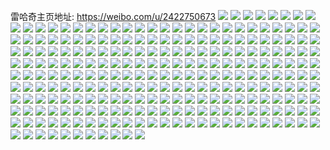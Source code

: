 雷哈奇主页地址: https://weibo.com/u/2422750673 
![](https://wx4.sinaimg.cn/mw2000/90683dd1ly1h9jrt20pdpj21r0340hdu.jpg) 
![](https://wx4.sinaimg.cn/mw2000/90683dd1ly1h9jrssjas2j217d1lu4ne.jpg) 
![](https://wx4.sinaimg.cn/mw2000/90683dd1ly1h9jrtbtl1nj21481zj4qp.jpg) 
![](https://wx4.sinaimg.cn/mw2000/90683dd1ly1h9jrtjzm1nj22c03407wi.jpg) 
![](https://wx4.sinaimg.cn/mw2000/90683dd1ly1h9jrtfm8u5j213z1z34qp.jpg) 
![](https://wx4.sinaimg.cn/mw2000/90683dd1ly1h8c7po1cbyj20tr159q7y.jpg) 
![](https://wx4.sinaimg.cn/mw2000/90683dd1ly1h843mm6bu4j20u013479w.jpg) 
![](https://wx4.sinaimg.cn/mw2000/90683dd1ly1h7y1pukx3ej21hc0u0qm3.jpg) 
![](https://wx4.sinaimg.cn/mw2000/90683dd1ly1h7y1pv9mfcj20tg0tgn4e.jpg) 
![](https://wx4.sinaimg.cn/mw2000/90683dd1ly1h7y1q014a4j22c03407wi.jpg) 
![](https://wx4.sinaimg.cn/mw2000/90683dd1ly1h7y1q3v16jj22c0340hdv.jpg) 
![](https://wx4.sinaimg.cn/mw2000/90683dd1ly1h7y1q5mbg5j22c0340npf.jpg) 
![](https://wx4.sinaimg.cn/mw2000/90683dd1ly1h7y1q6618oj20u01hcgw7.jpg) 
![](https://wx4.sinaimg.cn/mw2000/90683dd1ly1h7y1q6j8mzj20sp1f046e.jpg) 
![](https://wx4.sinaimg.cn/mw2000/90683dd1ly1h7y1q71i9fj20u01hc15p.jpg) 
![](https://wx4.sinaimg.cn/mw2000/90683dd1ly1h7elbm5h12j22681motb5.jpg) 
![](https://wx4.sinaimg.cn/mw2000/90683dd1ly1h7elbknfppj22681mo7o9.jpg) 
![](https://wx4.sinaimg.cn/mw2000/90683dd1ly1h7elbodsjyj222l2xf7k9.jpg) 
![](https://wx4.sinaimg.cn/mw2000/90683dd1ly1h7elbpg5mhj215o1qitkd.jpg) 
![](https://wx4.sinaimg.cn/mw2000/90683dd1ly1h7eldstuxxj22c034079c.jpg) 
![](https://wx4.sinaimg.cn/mw2000/90683dd1ly1h7elbidohqj21mo268k2m.jpg) 
![](https://wx4.sinaimg.cn/mw2000/90683dd1ly1h7elebzyyhj22c0340ail.jpg) 
![](https://wx4.sinaimg.cn/mw2000/90683dd1ly1h5s1igflh9j21dz1unb29.jpg) 
![](https://wx4.sinaimg.cn/mw2000/90683dd1ly1h5lktzd7alj21mo2681kx.jpg) 
![](https://wx4.sinaimg.cn/mw2000/90683dd1ly1h5bk8a1u3nj20k00zkwjw.jpg) 
![](https://wx4.sinaimg.cn/mw2000/90683dd1ly1h5bk8abovpj20k00zkaez.jpg) 
![](https://wx4.sinaimg.cn/mw2000/90683dd1ly1h5bk8ba26cj20k00zktd8.jpg) 
![](https://wx4.sinaimg.cn/mw2000/90683dd1ly1h2wtd00klwj21gb2c2b29.jpg) 
![](https://wx4.sinaimg.cn/mw2000/90683dd1ly1h2h76p4em1j20lu0dhdjx.jpg) 
![](https://wx4.sinaimg.cn/mw2000/90683dd1ly1h27c1xg04sj22c03407wj.jpg) 
![](https://wx4.sinaimg.cn/mw2000/90683dd1ly1h27c206pajj22c0340hdv.jpg) 
![](https://wx4.sinaimg.cn/mw2000/90683dd1ly1h27c21l4bdj22c03407wj.jpg) 
![](https://wx4.sinaimg.cn/mw2000/90683dd1ly1h27c23mkp4j22c0340kjn.jpg) 
![](https://wx4.sinaimg.cn/mw2000/90683dd1ly1h20d6u7rhfj22c0340b2c.jpg) 
![](https://wx4.sinaimg.cn/mw2000/90683dd1ly1h20d6g91pjj22062o8u0y.jpg) 
![](https://wx4.sinaimg.cn/mw2000/90683dd1ly1h20d6mdubnj22c0340x6r.jpg) 
![](https://wx4.sinaimg.cn/mw2000/90683dd1ly1h20d6ap9sbj22c0340hdv.jpg) 
![](https://wx4.sinaimg.cn/mw2000/90683dd1ly1h1y2qljpw5j20wi1yc18v.jpg) 
![](https://wx4.sinaimg.cn/mw2000/90683dd1ly1h1hq0cfcesj20s11dtk2k.jpg) 
![](https://wx4.sinaimg.cn/mw2000/90683dd1ly1h1hq0d0iz4j20qe150gqu.jpg) 
![](https://wx4.sinaimg.cn/mw2000/90683dd1ly1h1hq26qlblj22c02c0b29.jpg) 
![](https://wx4.sinaimg.cn/mw2000/90683dd1ly1h19vk1w7csj20wi0wi459.jpg) 
![](https://wx4.sinaimg.cn/mw2000/90683dd1ly1h0caxl7txtj20wi1ycb29.jpg) 
![](https://wx4.sinaimg.cn/mw2000/90683dd1ly1gz7ll829tlj22c0340qv6.jpg) 
![](https://wx4.sinaimg.cn/mw2000/90683dd1ly1gz7ll96kdkj22c0340e82.jpg) 
![](https://wx4.sinaimg.cn/mw2000/90683dd1ly1gz7llei497j22as32dx6p.jpg) 
![](https://wx4.sinaimg.cn/mw2000/90683dd1ly1gz7llckt7xj229930cnpd.jpg) 
![](https://wx4.sinaimg.cn/mw2000/90683dd1ly1gz7lla51p4j226m2wtx6p.jpg) 
![](https://wx4.sinaimg.cn/mw2000/90683dd1ly1gz7lldc7eij22c0340qv5.jpg) 
![](https://wx4.sinaimg.cn/mw2000/90683dd1ly1gz7llhyqkej22c0340qv7.jpg) 
![](https://wx4.sinaimg.cn/mw2000/90683dd1ly1gz6hj1kv2mj22c03404qs.jpg) 
![](https://wx4.sinaimg.cn/mw2000/90683dd1ly1gz6hitkrxvj23402c0u10.jpg) 
![](https://wx4.sinaimg.cn/mw2000/90683dd1ly1gz6hiqgo5kj22c03gpnpf.jpg) 
![](https://wx4.sinaimg.cn/mw2000/90683dd1ly1gwrwzkyxvaj22c03401l0.jpg) 
![](https://wx4.sinaimg.cn/mw2000/90683dd1ly1gwrwzm7crpj22c0340npf.jpg) 
![](https://wx4.sinaimg.cn/mw2000/90683dd1ly1gwrwzpjlnyj23402c04qr.jpg) 
![](https://wx4.sinaimg.cn/mw2000/90683dd1ly1gwrwzogsduj23402c0000.jpg) 
![](https://wx4.sinaimg.cn/mw2000/90683dd1ly1gwen6swsknj20wi1ls49n.jpg) 
![](https://wx4.sinaimg.cn/mw2000/90683dd1ly1gwen6tfj6bj20wi1lsn7a.jpg) 
![](https://wx4.sinaimg.cn/mw2000/90683dd1ly1gw2h8a61d8j22072o9qv5.jpg) 
![](https://wx4.sinaimg.cn/mw2000/90683dd1ly1gw2h8b0kfkj223e2siu0x.jpg) 
![](https://wx4.sinaimg.cn/mw2000/90683dd1ly1gw125t7k8mj227o2y8hdu.jpg) 
![](https://wx4.sinaimg.cn/mw2000/90683dd1ly1gvt768gsozj22ak323npe.jpg) 
![](https://wx4.sinaimg.cn/mw2000/90683dd1ly1gvt767o21bj229p30xb2a.jpg) 
![](https://wx4.sinaimg.cn/mw2000/002DXC7Lly1gvrl1spq0hj62c03404qq02.jpg) 
![](https://wx4.sinaimg.cn/mw2000/002DXC7Lly1gvrl12koqlj62c0340npe02.jpg) 
![](https://wx4.sinaimg.cn/mw2000/002DXC7Lly1gvmsqyt3avj62c0340u0z02.jpg) 
![](https://wx4.sinaimg.cn/mw2000/002DXC7Lly1gvmsqxm1dqj62c0340u0z02.jpg) 
![](https://wx4.sinaimg.cn/mw2000/002DXC7Lly1gvmsqzy14pj62c03404qr02.jpg) 
![](https://wx4.sinaimg.cn/mw2000/002DXC7Lly1gvmsqwh906j62c0340qv702.jpg) 
![](https://wx4.sinaimg.cn/mw2000/002DXC7Lly1gvmsqv2dgsj61ph31anpe02.jpg) 
![](https://wx4.sinaimg.cn/mw2000/002DXC7Lly1gud745x6ykj628y2zxu0z02.jpg) 
![](https://wx4.sinaimg.cn/mw2000/90683dd1ly1grdhy7fklaj22c0340kjo.jpg) 
![](https://wx4.sinaimg.cn/mw2000/90683dd1ly1grdhx5q4woj22c0340hdu.jpg) 
![](https://wx4.sinaimg.cn/mw2000/90683dd1ly1grdi179gzoj23402c0u10.jpg) 
![](https://wx4.sinaimg.cn/mw2000/90683dd1ly1grdi0kzbf9j22222224qp.jpg) 
![](https://wx4.sinaimg.cn/mw2000/90683dd1ly1grdi1oi14cj22c0340hdu.jpg) 
![](https://wx4.sinaimg.cn/mw2000/90683dd1ly1grdi24gbojj221x2qkqv7.jpg) 
![](https://wx4.sinaimg.cn/mw2000/90683dd1ly1grdi0gq31uj23402c0kjm.jpg) 
![](https://wx4.sinaimg.cn/mw2000/90683dd1ly1grdi2c6atcj21r0340qv6.jpg) 
![](https://wx4.sinaimg.cn/mw2000/90683dd1ly1grdhzyyywqj22c03404qq.jpg) 
![](https://wx4.sinaimg.cn/mw2000/90683dd1ly1grdhyxthpyj23402c0qva.jpg) 
![](https://wx4.sinaimg.cn/mw2000/90683dd1ly1grdi1w370fj22c0340e82.jpg) 
![](https://wx4.sinaimg.cn/mw2000/90683dd1ly1go5zt3g4q9j20lc0sgaiy.jpg) 
![](https://wx4.sinaimg.cn/mw2000/90683dd1gy1glgym62habj20v91tc7ct.jpg) 
![](https://wx4.sinaimg.cn/mw2000/90683dd1gy1gkc3jty3ewj22c03404qq.jpg) 
![](https://wx4.sinaimg.cn/mw2000/90683dd1gy1gk25wthwu6j20f70lvaes.jpg) 
![](https://wx4.sinaimg.cn/mw2000/90683dd1ly1gjcowqxrcoj21kw1kw1kx.jpg) 
![](https://wx4.sinaimg.cn/mw2000/90683dd1ly1gicquru4pdj21s016ox15.jpg) 
![](https://wx4.sinaimg.cn/mw2000/90683dd1ly1gicqut110aj21ql15qqpp.jpg) 
![](https://wx4.sinaimg.cn/mw2000/90683dd1ly1gicqure83yj21p114oqnw.jpg) 
![](https://wx4.sinaimg.cn/mw2000/90683dd1ly1gicqur06slj21s0163x1a.jpg) 
![](https://wx4.sinaimg.cn/mw2000/90683dd1ly1gicqusbxvjj21k02c0qv5.jpg) 
![](https://wx4.sinaimg.cn/mw2000/90683dd1gy1ggc5ndnw0tj21s016oh5c.jpg) 
![](https://wx4.sinaimg.cn/mw2000/90683dd1ly1gg1izm7xy6j20yi22ox6p.jpg) 
![](https://wx4.sinaimg.cn/mw2000/90683dd1ly1gfb73ve06yj22c02c0x6p.jpg) 
![](https://wx4.sinaimg.cn/mw2000/90683dd1ly1gfb73zmqhmj22c0340kjm.jpg) 
![](https://wx4.sinaimg.cn/mw2000/90683dd1ly1gfb73s2fx1j22b235wx6q.jpg) 
![](https://wx4.sinaimg.cn/mw2000/90683dd1ly1gfb747rurgj22c0340hdw.jpg) 
![](https://wx4.sinaimg.cn/mw2000/90683dd1ly1gf210bt69tj22ds1sce2t.jpg) 
![](https://wx4.sinaimg.cn/mw2000/90683dd1ly1gewj5xmkxdj22dc1kwu11.jpg) 
![](https://wx4.sinaimg.cn/mw2000/90683dd1ly1ge6h7dcalfj20u012g145.jpg) 
![](https://wx4.sinaimg.cn/mw2000/90683dd1ly1gdx4oy9xsnj20yi1pc1ie.jpg) 
![](https://wx4.sinaimg.cn/mw2000/90683dd1ly1gdx4oyu4y1j22dc1kwu0x.jpg) 
![](https://wx4.sinaimg.cn/mw2000/90683dd1ly1gdx4p0beg4j23402c0b2b.jpg) 
![](https://wx4.sinaimg.cn/mw2000/90683dd1ly1gdx4q5tqyvj20mi0u0at2.jpg) 
![](https://wx4.sinaimg.cn/mw2000/90683dd1ly1gddxlblo60j215c0v0gsn.jpg) 
![](https://wx4.sinaimg.cn/mw2000/90683dd1ly1gd30udefs8j21hw28u4qq.jpg) 
![](https://wx4.sinaimg.cn/mw2000/90683dd1ly1gcbfo52of5j21sc2dshdt.jpg) 
![](https://wx4.sinaimg.cn/mw2000/90683dd1ly1gc38pb7qn5j21sc1sc4qq.jpg) 
![](https://wx4.sinaimg.cn/mw2000/90683dd1ly1gatdhnkhpqj225o25o1ky.jpg) 
![](https://wx4.sinaimg.cn/mw2000/90683dd1ly1gas99c3fwuj220p20pb29.jpg) 
![](https://wx4.sinaimg.cn/mw2000/90683dd1gy1gahhqnu3slj22472474qq.jpg) 
![](https://wx4.sinaimg.cn/mw2000/90683dd1gy1gagppyjposj20u00u07wh.jpg) 
![](https://wx4.sinaimg.cn/mw2000/90683dd1gy1ga9u1lvrgaj222o0yi1l1.jpg) 
![](https://wx4.sinaimg.cn/mw2000/90683dd1gy1g9ndudxotxj21sc1sbb29.jpg) 
![](https://wx4.sinaimg.cn/mw2000/90683dd1gy1g9gzwty8iij22482tqngo.jpg) 
![](https://wx4.sinaimg.cn/mw2000/90683dd1ly1g9gq7tuojuj21k02c0x6u.jpg) 
![](https://wx4.sinaimg.cn/mw2000/90683dd1ly1g9gdezb5h8j21sc1sckjl.jpg) 
![](https://wx4.sinaimg.cn/mw2000/90683dd1gy1g94spetledj228p28pb2a.jpg) 
![](https://wx4.sinaimg.cn/mw2000/90683dd1gy1g92w4cw3ljj22c02c07q8.jpg) 
![](https://wx4.sinaimg.cn/mw2000/90683dd1gy1g90z4sus9aj22b32b37wj.jpg) 
![](https://wx4.sinaimg.cn/mw2000/90683dd1gy1g8zvr2mq3gj22c02c0b2a.jpg) 
![](https://wx4.sinaimg.cn/mw2000/90683dd1gy1g8z78xzbauj216o1kwthi.jpg) 
![](https://wx4.sinaimg.cn/mw2000/90683dd1gy1g8z78xa5qrj21sc2dsarx.jpg) 
![](https://wx4.sinaimg.cn/mw2000/90683dd1gy1g8y1xkmpc6j2261261e81.jpg) 
![](https://wx4.sinaimg.cn/mw2000/90683dd1gy1g8y1wou7dsj22c02c04qq.jpg) 
![](https://wx4.sinaimg.cn/mw2000/90683dd1gy1g8y1wntvpdj21ik1iknnl.jpg) 
![](https://wx4.sinaimg.cn/mw2000/90683dd1gy1g8xavnqmmej20k00zkn4r.jpg) 
![](https://wx4.sinaimg.cn/mw2000/90683dd1gy1g8xavncgq1j20ip0x8n2r.jpg) 
![](https://wx4.sinaimg.cn/mw2000/90683dd1gy1g8v71w9h5vj216o1s0e81.jpg) 
![](https://wx4.sinaimg.cn/mw2000/90683dd1gy1g8v70a039jj216o1s0e1h.jpg) 
![](https://wx4.sinaimg.cn/mw2000/90683dd1gy1g8ixvqwijlj21s016oty4.jpg) 
![](https://wx4.sinaimg.cn/mw2000/90683dd1gy1g8ixvrilttj21s016oe6j.jpg) 
![](https://wx4.sinaimg.cn/mw2000/90683dd1gy1g8ixvs51mrj21s016ox4l.jpg) 
![](https://wx4.sinaimg.cn/mw2000/90683dd1gy1g8ixvsspwxj20yi22okix.jpg) 
![](https://wx4.sinaimg.cn/mw2000/90683dd1gy1g8ixvtj526j20yi22o4qp.jpg) 
![](https://wx4.sinaimg.cn/mw2000/90683dd1gy1g8ixvpwcvpj20yi22ob2c.jpg) 
![](https://wx4.sinaimg.cn/mw2000/90683dd1gy1g8ixw63w2aj216o1s04qp.jpg) 
![](https://wx4.sinaimg.cn/mw2000/90683dd1gy1g8ixw5flb6j20rs2bcqqd.jpg) 
![](https://wx4.sinaimg.cn/mw2000/90683dd1gy1g8ixwc1pi7j21s016otxw.jpg) 
![](https://wx4.sinaimg.cn/mw2000/90683dd1gy1g80ln10x59j21r02c01ky.jpg) 
![](https://wx4.sinaimg.cn/mw2000/90683dd1gy1g80ln1t02mj21m21m21kx.jpg) 
![](https://wx4.sinaimg.cn/mw2000/90683dd1gy1g7w2r2zrtuj22131nz1kx.jpg) 
![](https://wx4.sinaimg.cn/mw2000/90683dd1gy1g6y2mcj1pej20yi0yh14r.jpg) 
![](https://wx4.sinaimg.cn/mw2000/90683dd1ly1g63ubwwq50j20u013ytck.jpg) 
![](https://wx4.sinaimg.cn/mw2000/90683dd1ly1g62sz1fo4ej20q00yo77l.jpg) 
![](https://wx4.sinaimg.cn/mw2000/90683dd1ly1g5u1yn7r1yj20lw0a4dgg.jpg) 
![](https://wx4.sinaimg.cn/mw2000/90683dd1ly1g5twsovqztj20uw1pcamr.jpg) 
![](https://wx4.sinaimg.cn/mw2000/90683dd1ly1g4xd00v8rxj20yi0yix20.jpg) 
![](https://wx4.sinaimg.cn/mw2000/90683dd1ly1g4xczpu4myj22c02c07wj.jpg) 
![](https://wx4.sinaimg.cn/mw2000/90683dd1ly1g4xcxz43rbj20n014wqgt.jpg) 
![](https://wx4.sinaimg.cn/mw2000/90683dd1ly1g4xcxztk2bj20n014wn7c.jpg) 
![](https://wx4.sinaimg.cn/mw2000/90683dd1ly1g4msmaep2gj234022o1ky.jpg) 
![](https://wx4.sinaimg.cn/mw2000/90683dd1ly1g4msmb6b0bj234022o1ky.jpg) 
![](https://wx4.sinaimg.cn/mw2000/90683dd1ly1g4msmbo4voj20rs1124ef.jpg) 
![](https://wx4.sinaimg.cn/mw2000/90683dd1ly1g4msm98poij222j1dr4qp.jpg) 
![](https://wx4.sinaimg.cn/mw2000/90683dd1ly1g4msmdg0c4j234022ob2c.jpg) 
![](https://wx4.sinaimg.cn/mw2000/90683dd1ly1g4msl9tzlcj20pk0t646l.jpg) 
![](https://wx4.sinaimg.cn/mw2000/90683dd1ly1g4mskb38qoj21jr2bp4qp.jpg) 
![](https://wx4.sinaimg.cn/mw2000/90683dd1ly1g36zlhds4jj21900u0gtz.jpg) 
![](https://wx4.sinaimg.cn/mw2000/90683dd1ly1g36zlid5hwj22nk1rsu0x.jpg) 
![](https://wx4.sinaimg.cn/mw2000/90683dd1ly1g36zlj41h8j22c02c07wh.jpg) 
![](https://wx4.sinaimg.cn/mw2000/90683dd1ly1g36zljihikj20u00u0gsy.jpg) 
![](https://wx4.sinaimg.cn/mw2000/90683dd1ly1g36zlk5werj22iu1w54qp.jpg) 
![](https://wx4.sinaimg.cn/mw2000/90683dd1ly1g36zllc6tzj20u00u0q7r.jpg) 
![](https://wx4.sinaimg.cn/mw2000/90683dd1ly1g26kt32dojj21sg2dshdt.jpg) 
![](https://wx4.sinaimg.cn/mw2000/90683dd1ly1g1ql7m55r7j22c02c04qp.jpg) 
![](https://wx4.sinaimg.cn/mw2000/90683dd1ly1g1n4zvzhchj22c02c0u0x.jpg) 
![](https://wx4.sinaimg.cn/mw2000/90683dd1ly1g1n4zwr63uj2282340npd.jpg) 
![](https://wx4.sinaimg.cn/mw2000/90683dd1ly1g02ds1ixjdj21s016otmb.jpg) 
![](https://wx4.sinaimg.cn/mw2000/90683dd1ly1g02ds23kkej21900u0h0r.jpg) 
![](https://wx4.sinaimg.cn/mw2000/90683dd1ly1g02ds19occj21900u0wlq.jpg) 
![](https://wx4.sinaimg.cn/mw2000/90683dd1ly1g02ds2cn0aj21900u00zp.jpg) 
![](https://wx4.sinaimg.cn/mw2000/90683dd1ly1g02d7lammpj21400u0azn.jpg) 
![](https://wx4.sinaimg.cn/mw2000/90683dd1ly1fyxh4ccvepj20rs1jk7wi.jpg) 
![](https://wx4.sinaimg.cn/mw2000/90683dd1ly1fyxh4e7zjqj20rs112e81.jpg) 
![](https://wx4.sinaimg.cn/mw2000/90683dd1ly1fyxh4hqddgj20rs1xghdu.jpg) 
![](https://wx4.sinaimg.cn/mw2000/90683dd1ly1fyxh4j20o8j20rs1o7e82.jpg) 
![](https://wx4.sinaimg.cn/mw2000/90683dd1ly1fyxh4l1z2xj22kw3vc4qr.jpg) 
![](https://wx4.sinaimg.cn/mw2000/90683dd1ly1fyxh4paqtnj22kw3vcqv7.jpg) 
![](https://wx4.sinaimg.cn/mw2000/90683dd1ly1fyxh4raahqj20rs1jkhdu.jpg) 
![](https://wx4.sinaimg.cn/mw2000/90683dd1ly1fyxh4uqowrj23vc2kw1l0.jpg) 
![](https://wx4.sinaimg.cn/mw2000/90683dd1ly1fyxh6ykvq1j23vc2kw7wm.jpg) 
![](https://wx4.sinaimg.cn/mw2000/90683dd1ly1fyxh5zyr2fj23vc2kw7wj.jpg) 
![](https://wx4.sinaimg.cn/mw2000/90683dd1ly1fyxh6l6kczj22kw3vc4qr.jpg) 
![](https://wx4.sinaimg.cn/mw2000/90683dd1ly1fyxh6n0gevj22kw3vc4qr.jpg) 
![](https://wx4.sinaimg.cn/mw2000/90683dd1ly1fyxh6oku1aj22ku3vekjm.jpg) 
![](https://wx4.sinaimg.cn/mw2000/90683dd1ly1fyxh6q3lndj22kw3vcqv6.jpg) 
![](https://wx4.sinaimg.cn/mw2000/90683dd1ly1fyxh6rt95yj22kw3vce83.jpg) 
![](https://wx4.sinaimg.cn/mw2000/90683dd1ly1fyxh6w98grj22d03jhqv6.jpg) 
![](https://wx4.sinaimg.cn/mw2000/90683dd1ly1fyxh6te9taj23vc2kwu0y.jpg) 
![](https://wx4.sinaimg.cn/mw2000/90683dd1ly1fyxh6uyoiwj23vc2kwu0y.jpg) 
![](https://wx4.sinaimg.cn/mw2000/90683dd1ly1fyxf7nnw3gj21gb0yx4l8.jpg) 
![](https://wx4.sinaimg.cn/mw2000/90683dd1ly1fyxf7eak1lj21fv0yd1kx.jpg) 
![](https://wx4.sinaimg.cn/mw2000/90683dd1ly1fypff9nd0lj22z31zi7wh.jpg) 
![](https://wx4.sinaimg.cn/mw2000/90683dd1ly1fypff46v83j23vc2kwkjm.jpg) 
![](https://wx4.sinaimg.cn/mw2000/90683dd1ly1fypff5r9ajj23vc2kwnpe.jpg) 
![](https://wx4.sinaimg.cn/mw2000/90683dd1ly1fypff25iq1j229f1mue81.jpg) 
![](https://wx4.sinaimg.cn/mw2000/90683dd1ly1fypffbg03oj219i0u0k6a.jpg) 
![](https://wx4.sinaimg.cn/mw2000/90683dd1ly1fypff1e2v5j21l0140n6k.jpg) 
![](https://wx4.sinaimg.cn/mw2000/90683dd1ly1fypffatotej23vc2kwqv6.jpg) 
![](https://wx4.sinaimg.cn/mw2000/90683dd1ly1fypff8tspmj23vc2kw1kz.jpg) 
![](https://wx4.sinaimg.cn/mw2000/90683dd1ly1fypfjz985ej23v92kyx6q.jpg) 
![](https://wx4.sinaimg.cn/mw2000/90683dd1ly1fy26zok276j23vc2kwhdu.jpg) 
![](https://wx4.sinaimg.cn/mw2000/90683dd1ly1fxwrws1tnij22521kk4nx.jpg) 
![](https://wx4.sinaimg.cn/mw2000/90683dd1ly1fxrse944o4j235s23v7wi.jpg) 
![](https://wx4.sinaimg.cn/mw2000/90683dd1ly1fxrrwrx4slj23vc2kwb2b.jpg) 
![](https://wx4.sinaimg.cn/mw2000/90683dd1ly1fxe2ctrn01j22c02c0qv5.jpg) 
![](https://wx4.sinaimg.cn/mw2000/90683dd1ly1fxe2csf7fhj22c02c0u0x.jpg) 
![](https://wx4.sinaimg.cn/mw2000/90683dd1ly1fxe2cpqgc8j21oe25db29.jpg) 
![](https://wx4.sinaimg.cn/mw2000/90683dd1ly1fxe2cr06tzj21tb1tbkjl.jpg) 
![](https://wx4.sinaimg.cn/mw2000/90683dd1ly1fx3g25xcq4j223u35se82.jpg) 
![](https://wx4.sinaimg.cn/mw2000/90683dd1ly1fwtxs9ptzyj21sg1sgu0x.jpg) 
![](https://wx4.sinaimg.cn/mw2000/90683dd1ly1fwfrk5h1cwj22kw3vc1l1.jpg) 
![](https://wx4.sinaimg.cn/mw2000/90683dd1ly1fwfrh30f6cj21rf2n5e82.jpg) 
![](https://wx4.sinaimg.cn/mw2000/90683dd1ly1fwfrh4m2yoj23vc2kwnpf.jpg) 
![](https://wx4.sinaimg.cn/mw2000/90683dd1ly1fwfrh5mpnyj234b22yqv6.jpg) 
![](https://wx4.sinaimg.cn/mw2000/90683dd1ly1fwfrh7onhdj23vc2kw7wm.jpg) 
![](https://wx4.sinaimg.cn/mw2000/90683dd1ly1fwfrh8zt2sj234o237npf.jpg) 
![](https://wx4.sinaimg.cn/mw2000/90683dd1ly1fwfrh9xy1nj234022nkjm.jpg) 
![](https://wx4.sinaimg.cn/mw2000/90683dd1ly1fwfrhe5rp8j22kw3vcu13.jpg) 
![](https://wx4.sinaimg.cn/mw2000/90683dd1ly1fwfrhb46wqj234022nqv6.jpg) 
![](https://wx4.sinaimg.cn/mw2000/90683dd1ly1fwfrhhiavdj22kw3vckjt.jpg) 
![](https://wx4.sinaimg.cn/mw2000/90683dd1ly1fwdwacuotmj234022ne82.jpg) 
![](https://wx4.sinaimg.cn/mw2000/90683dd1ly1fvmao2431ej21y02x3e82.jpg) 
![](https://wx4.sinaimg.cn/mw2000/90683dd1ly1fv9hi9fjv0j231020pe82.jpg) 
![](https://wx4.sinaimg.cn/mw2000/90683dd1gy1fuopthw1wcj22io1w0hdt.jpg) 
![](https://wx4.sinaimg.cn/mw2000/90683dd1ly1fuk5z6eo3hj20n505jjrq.jpg) 
![](https://wx4.sinaimg.cn/mw2000/90683dd1ly1fuht300glbj22ds1sdaqd.jpg) 
![](https://wx4.sinaimg.cn/mw2000/90683dd1ly1fug4bfo3wij223u35snpd.jpg) 
![](https://wx4.sinaimg.cn/mw2000/90683dd1ly1fuemecmubij232421fx6p.jpg) 
![](https://wx4.sinaimg.cn/mw2000/90683dd1ly1fuemebe1bdj23r02i4x6q.jpg) 
![](https://wx4.sinaimg.cn/mw2000/90683dd1ly1fuemefyibaj22kw3vcnpk.jpg) 
![](https://wx4.sinaimg.cn/mw2000/90683dd1ly1fueme9fl8mj23v82kyu0y.jpg) 
![](https://wx4.sinaimg.cn/mw2000/90683dd1ly1ftvfy7rel2j23402c07wj.jpg) 
![](https://wx4.sinaimg.cn/mw2000/90683dd1ly1ft5dy64nz5j21n226rb29.jpg) 
![](https://wx4.sinaimg.cn/mw2000/90683dd1ly1ft5dy71sknj21m925ob29.jpg) 
![](https://wx4.sinaimg.cn/mw2000/90683dd1ly1fstqgxdsooj21e01muu0y.jpg) 
![](https://wx4.sinaimg.cn/mw2000/90683dd1ly1fsmwzc45egj21f31w04h6.jpg) 
![](https://wx4.sinaimg.cn/mw2000/90683dd1ly1fsb97ks2clj22c03401kx.jpg) 
![](https://wx4.sinaimg.cn/mw2000/90683dd1ly1fsb97j4t2nj22c02c016g.jpg) 
![](https://wx4.sinaimg.cn/mw2000/90683dd1ly1fsb9cprt6dj20yi1pcu14.jpg) 
![](https://wx4.sinaimg.cn/mw2000/90683dd1ly1fp2bfmpishj21ey1w0x57.jpg) 
